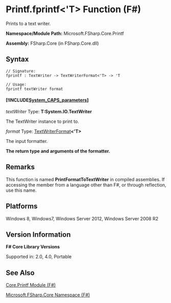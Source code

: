 # Printf.fprintf<'T> Function (F#)

Prints to a text writer.

**Namespace/Module Path:** Microsoft.FSharp.Core.Printf

**Assembly:** FSharp.Core (in FSharp.Core.dll)


## Syntax

```
// Signature:
fprintf : TextWriter -> TextWriterFormat<'T> -> 'T

// Usage:
fprintf textWriter format
```

#### [!INCLUDE[System_CAPS_parameters](//System/Token/System_CAPS_parameters_md.md)]
*textWriter*
Type: **T:System.IO.TextWriter**


The TextWriter instance to print to.


*format*
Type: [TextWriterFormat](http://msdn.microsoft.com/en-us/library/2080c4a5-7bdd-4a01-8e01-10b498af92de)**&lt;'T&gt;**


The input formatter.



**The return type and arguments of the formatter.**
## Remarks
This function is named **PrintFormatToTextWriter** in compiled assemblies. If accessing the member from a language other than F#, or through reflection, use this name.


## Platforms
Windows 8, Windows7, Windows Server 2012, Windows Server 2008 R2


## Version Information
**F# Core Library Versions**

Supported in: 2.0, 4.0, Portable




## See Also
[Core.Printf Module &#40;F&#35;&#41;](Core.Printf+Module+%28FSharp%29.md)

[Microsoft.FSharp.Core Namespace &#40;F&#35;&#41;](Microsoft.FSharp.Core+Namespace+%28FSharp%29.md)

